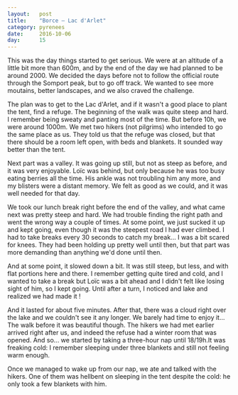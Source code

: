 ```yaml
---
layout:   post
title:    "Borce — Lac d'Arlet"
category: pyrenees
date:     2016-10-06
day:      15
---
```


This was the day things started to get serious. We were at an altitude of a little bit more than 600m, and by the end of the day we had planned to be around 2000. We decided the days before not to follow the official route through the Somport peak, but to go off track. We wanted to see more moutains, better landscapes, and we also craved the challenge.

The plan was to get to the Lac d'Arlet, and if it wasn't a good place to plant the tent, find a refuge. The beginning of the walk was quite steep and hard. I remember being sweaty and panting most of the time. But before 10h, we were around 1000m. We met two hikers (not pilgrims) who intended to go the same place as us. They told us that the refuge was closed, but that there should be a room left open, with beds and blankets. It sounded way better than the tent.

Next part was a valley. It was going up still, but not as steep as before, and it was very enjoyable. Loïc was behind, but only because he was too busy eating berries all the time. His ankle was not troubling him any more, and my blisters were a distant memory. We felt as good as we could, and it was well needed for that day.

We took our lunch break right before the end of the valley, and what came next was pretty steep and hard. We had trouble finding the right path and went the wrong way a couple of times. At some point, we just sucked it up and kept going, even though it was the steepest road I had ever climbed. I had to take breaks every 30 seconds to catch my break... I was a bit scared for knees. They had been holding up pretty well until then, but that part was more demanding than anything we'd done until then.

And at some point, it slowed down a bit. It was still steep, but less, and with flat portions here and there. I remember getting quite tired and cold, and I wanted to take a break but Loïc was a bit ahead and I didn't felt like losing sight of him, so I kept going. Until after a turn, I noticed and lake and realized we had made it !

And it lasted for about five minutes. After that, there was a cloud right over the lake and we couldn't see it any longer. We barely had time to enjoy it... The walk before it was beautiful though. The hikers we had met earlier arrived right after us, and indeed the refuse had a winter room that was opened. And so... we started by taking a three-hour nap until 18/19h.It was freaking cold: I remember sleeping under three blankets and still not feeling warm enough.

Once we managed to wake up from our nap, we ate and talked with the hikers. One of them was hellbent on sleeping in the tent despite the cold: he only took a few blankets with him. 
